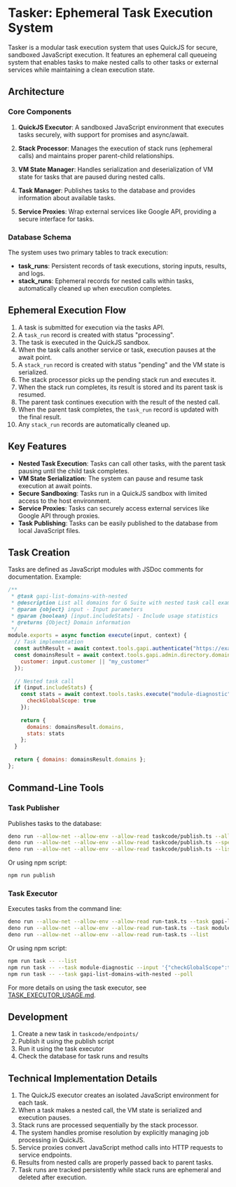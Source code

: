 # Tasker: Ephemeral Task Execution System

Tasker is a modular task execution system that uses QuickJS for secure, sandboxed JavaScript execution. It features an ephemeral call queueing system that enables tasks to make nested calls to other tasks or external services while maintaining a clean execution state.

## Architecture

### Core Components

1. **QuickJS Executor**: A sandboxed JavaScript environment that executes tasks securely, with support for promises and async/await.

2. **Stack Processor**: Manages the execution of stack runs (ephemeral calls) and maintains proper parent-child relationships.

3. **VM State Manager**: Handles serialization and deserialization of VM state for tasks that are paused during nested calls.

4. **Task Manager**: Publishes tasks to the database and provides information about available tasks.

5. **Service Proxies**: Wrap external services like Google API, providing a secure interface for tasks.

### Database Schema

The system uses two primary tables to track execution:

- **task_runs**: Persistent records of task executions, storing inputs, results, and logs.
- **stack_runs**: Ephemeral records for nested calls within tasks, automatically cleaned up when execution completes.

## Ephemeral Execution Flow

1. A task is submitted for execution via the tasks API.
2. A `task_run` record is created with status "processing".
3. The task is executed in the QuickJS sandbox.
4. When the task calls another service or task, execution pauses at the await point.
5. A `stack_run` record is created with status "pending" and the VM state is serialized.
6. The stack processor picks up the pending stack run and executes it.
7. When the stack run completes, its result is stored and its parent task is resumed.
8. The parent task continues execution with the result of the nested call.
9. When the parent task completes, the `task_run` record is updated with the final result.
10. Any `stack_run` records are automatically cleaned up.

## Key Features

- **Nested Task Execution**: Tasks can call other tasks, with the parent task pausing until the child task completes.
- **VM State Serialization**: The system can pause and resume task execution at await points.
- **Secure Sandboxing**: Tasks run in a QuickJS sandbox with limited access to the host environment.
- **Service Proxies**: Tasks can securely access external services like Google API through proxies.
- **Task Publishing**: Tasks can be easily published to the database from local JavaScript files.

## Task Creation

Tasks are defined as JavaScript modules with JSDoc comments for documentation. Example:

```javascript
/**
 * @task gapi-list-domains-with-nested
 * @description List all domains for G Suite with nested task call example
 * @param {object} input - Input parameters
 * @param {boolean} [input.includeStats] - Include usage statistics
 * @returns {Object} Domain information
 */
module.exports = async function execute(input, context) {
  // Task implementation
  const authResult = await context.tools.gapi.authenticate("https://example.com/scope");
  const domainsResult = await context.tools.gapi.admin.directory.domains.list({
    customer: input.customer || "my_customer"
  });
  
  // Nested task call
  if (input.includeStats) {
    const stats = await context.tools.tasks.execute("module-diagnostic", {
      checkGlobalScope: true
    });
    
    return {
      domains: domainsResult.domains,
      stats: stats
    };
  }
  
  return { domains: domainsResult.domains };
};
```

## Command-Line Tools

### Task Publisher

Publishes tasks to the database:

```bash
deno run --allow-net --allow-env --allow-read taskcode/publish.ts --all
deno run --allow-net --allow-env --allow-read taskcode/publish.ts --specific module-diagnostic
deno run --allow-net --allow-env --allow-read taskcode/publish.ts --list
```

Or using npm script:

```bash
npm run publish
```

### Task Executor

Executes tasks from the command line:

```bash
deno run --allow-net --allow-env --allow-read run-task.ts --task gapi-list-domains-with-nested
deno run --allow-net --allow-env --allow-read run-task.ts --task module-diagnostic --input '{"checkGlobalScope":true}'
deno run --allow-net --allow-env --allow-read run-task.ts --list
```

Or using npm script:

```bash
npm run task -- --list
npm run task -- --task module-diagnostic --input '{"checkGlobalScope":true}'
npm run task -- --task gapi-list-domains-with-nested --poll
```

For more details on using the task executor, see [TASK_EXECUTOR_USAGE.md](TASK_EXECUTOR_USAGE.md).

## Development

1. Create a new task in `taskcode/endpoints/`
2. Publish it using the publish script
3. Run it using the task executor
4. Check the database for task runs and results

## Technical Implementation Details

1. The QuickJS executor creates an isolated JavaScript environment for each task.
2. When a task makes a nested call, the VM state is serialized and execution pauses.
3. Stack runs are processed sequentially by the stack processor.
4. The system handles promise resolution by explicitly managing job processing in QuickJS.
5. Service proxies convert JavaScript method calls into HTTP requests to service endpoints.
6. Results from nested calls are properly passed back to parent tasks.
7. Task runs are tracked persistently while stack runs are ephemeral and deleted after execution.